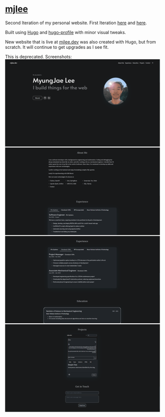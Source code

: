 # [mjlee](https://mjlee.dev)
Second Iteration of my personal website. 
First Iteration [here](https://github.com/MMJLee/be-mjlee) and [here](https://github.com/MMJLee/2truths1lievuejs). 

Built using [Hugo](https://gohugo.io/) and [hugo-profile](https://github.com/gurusabarish/hugo-profile) with minor visual tweaks.

New website that is live at [mjlee.dev](https://mjlee.dev) was also created with Hugo, but from scratch. It will continue to get upgrades as I see fit.

This is deprecated. Screenshots:
![hero view of mjlee.dev v2](/static/mjleev2-1.png)
![about view of mjlee.dev v2](/static/mjleev2-2.png)
![experience/education view of mjlee.dev v2](/static/mjleev2-3.png)
![project/contact view of mjlee.dev v2](/static/mjleev2-4.png)

